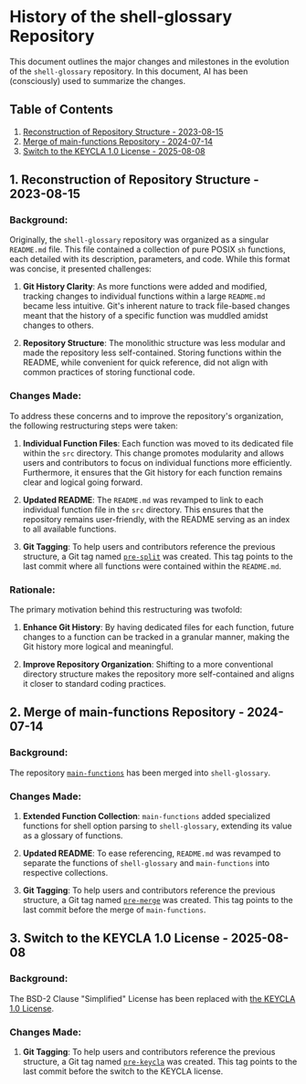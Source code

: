 # History of the shell-glossary Repository

This document outlines the major changes and milestones in the evolution of
the `shell-glossary` repository. In this document, AI has been (consciously)
used to summarize the changes.

## Table of Contents

1. [Reconstruction of Repository Structure - 2023-08-15](#1-reconstruction-of-repository-structure---2023-08-15)
2. [Merge of main-functions Repository - 2024-07-14](#2-merge-of-main-functions-repository---2024-07-14)
3. [Switch to the KEYCLA 1.0 License - 2025-08-08](#3-switch-to-the-keycla-1.0-license---2025-08-08)

## 1. Reconstruction of Repository Structure - 2023-08-15

### Background:

Originally, the `shell-glossary` repository was organized as a singular
`README.md` file. This file contained a collection of pure POSIX `sh`
functions, each detailed with its description, parameters, and code.
While this format was concise, it presented challenges:

1. **Git History Clarity**: As more functions were added and modified,
tracking changes to individual functions within a large `README.md` became
less intuitive. Git's inherent nature to track file-based changes meant that
the history of a specific function was muddled amidst changes to others.

2. **Repository Structure**: The monolithic structure was less modular and
made the repository less self-contained. Storing functions within the README,
while convenient for quick reference, did not align with common practices
of storing functional code.

### Changes Made:

To address these concerns and to improve the repository's organization,
the following restructuring steps were taken:

1. **Individual Function Files**: Each function was moved to its dedicated file
within the `src` directory. This change promotes modularity and allows users
and contributors to focus on individual functions more efficiently.
Furthermore, it ensures that the Git history for each function remains clear
and logical going forward.

2. **Updated README**: The `README.md` was revamped to link to each individual
function file in the `src` directory. This ensures that the repository remains
user-friendly, with the README serving as an index to all available functions.

3. **Git Tagging**: To help users and contributors reference the previous
structure, a Git tag named
[`pre-split`](https://github.com/mscalindt/shell-glossary/releases/tag/pre-split)
was created. This tag points to the last commit where all functions
were contained within the `README.md`.

### Rationale:

The primary motivation behind this restructuring was twofold:

1. **Enhance Git History**: By having dedicated files for each function,
future changes to a function can be tracked in a granular manner,
making the Git history more logical and meaningful.

2. **Improve Repository Organization**: Shifting to a more conventional
directory structure makes the repository more self-contained
and aligns it closer to standard coding practices.

## 2. Merge of main-functions Repository - 2024-07-14

### Background:

The repository
[`main-functions`](https://github.com/mscalindt/main-functions)
has been merged into `shell-glossary`.

### Changes Made:

1. **Extended Function Collection**: `main-functions` added specialized
functions for shell option parsing to `shell-glossary`, extending its value
as a glossary of functions.

2. **Updated README**: To ease referencing, `README.md` was revamped
to separate the functions of `shell-glossary` and `main-functions`
into respective collections.

3. **Git Tagging**: To help users and contributors reference the previous
structure, a Git tag named
[`pre-merge`](https://github.com/mscalindt/shell-glossary/releases/tag/pre-merge)
was created. This tag points to the last commit before the merge of
`main-functions`.

## 3. Switch to the KEYCLA 1.0 License - 2025-08-08

### Background:

The BSD-2 Clause "Simplified" License has been replaced with
[the KEYCLA 1.0 License](https://github.com/mscalindt/keycla-license).

### Changes Made:

1. **Git Tagging**: To help users and contributors reference the previous
structure, a Git tag named
[`pre-keycla`](https://github.com/mscalindt/shell-glossary/releases/tag/pre-keycla)
was created. This tag points to the last commit before the switch to
the KEYCLA license.

